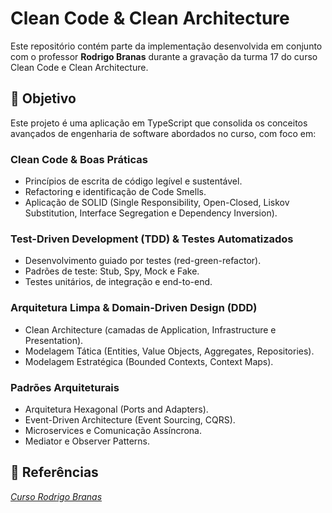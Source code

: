 # Clean Code & Clean Architecture

Este repositório contém parte da implementação desenvolvida em conjunto com o professor **Rodrigo Branas** durante a gravação da turma 17 do curso Clean Code e Clean Architecture.

## 📌 Objetivo

Este projeto é uma aplicação em TypeScript que consolida os conceitos avançados de engenharia de software abordados no curso, com foco em:

### Clean Code & Boas Práticas

- Princípios de escrita de código legível e sustentável.
- Refactoring e identificação de Code Smells.
- Aplicação de SOLID (Single Responsibility, Open-Closed, Liskov Substitution, Interface Segregation e Dependency Inversion).

### Test-Driven Development (TDD) & Testes Automatizados

- Desenvolvimento guiado por testes (red-green-refactor).
- Padrões de teste: Stub, Spy, Mock e Fake.
- Testes unitários, de integração e end-to-end.

### Arquitetura Limpa & Domain-Driven Design (DDD)

- Clean Architecture (camadas de Application, Infrastructure e Presentation).
- Modelagem Tática (Entities, Value Objects, Aggregates, Repositories).
- Modelagem Estratégica (Bounded Contexts, Context Maps).

### Padrões Arquiteturais

- Arquitetura Hexagonal (Ports and Adapters).
- Event-Driven Architecture (Event Sourcing, CQRS).
- Microservices e Comunicação Assíncrona.
- Mediator e Observer Patterns.

## 🔗 Referências

[*Curso Rodrigo Branas*](https://app.branas.io/public/products)
